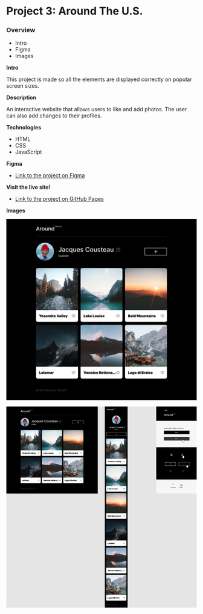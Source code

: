 # Project 3: Around The U.S.

### Overview  

* Intro  
* Figma  
* Images  
  
**Intro**
  
This project is made so all the elements are displayed correctly on popular screen sizes.
  
**Description**

An interactive website that allows users to like and add photos. The user can also add changes to their profiles.

**Technologies**

* HTML
* CSS
* JavaScript


**Figma**  
  
* [Link to the project on Figma](https://www.figma.com/file/ii4xxsJ0ghevUOcssTlHZv/Sprint-3%3A-Around-the-US?node-id=0%3A1)  
  
**Visit the live site!**

* [Link to the project on GitHub Pages](https://addy-luna.github.io/se_project_aroundtheus_AT/)  


**Images**  

![alt text](./images/MAIN%20PAGE.png)


![alt text](./images/Sprint%203_%20Around%20the%20US.jpg)

